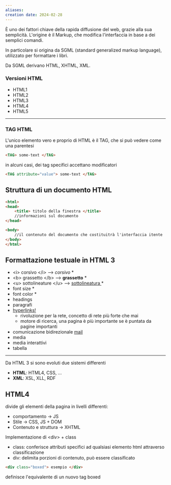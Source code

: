 ```yaml
---
aliases: 
creation date: 2024-02-28
---
```


È uno dei fattori chiave della rapida diffusione del web, grazie alla sua semplicità.
L'origine è il Markup, che modifica l'interfaccia in base a dei semplici comandi.

In particolare si origina da SGML (standard generalized markup language), utilizzato per formattare i libri. 

Da SGML derivano HTML, XHTML, XML.

### Versioni HTML
- HTML1
- HTML2
- HTML3
- HTML4
- HTML5

---

### TAG HTML
L'unico elemento vero e proprio di HTML è il TAG, che si può vedere come una parentesi
```HTML
<TAG> some-text </TAG>
```

in alcuni casi, dei tag specifici accettano modificatori
```html
<TAG attribute="value"> some-text </TAG> 
```


## Struttura di un documento HTML
```html
<html>
<head>
	<title> titolo della finestra </title>
	//informazioni sul documento
</head>

<body>
	//il contenuto del documento che costituitrà l'interfaccia itente
</body>
</html>
```


## Formattazione testuale in HTML 3
- <i\> corsivo <\/i> --> *corsivo* \*
- <b\> grassetto <\/b> --> **grassetto** \*
- <u\> sottolineature <\/u> --> <u> sottolineatura </u> \*
- font size \*
- font color \*
- headings 
- paragrafi 
- <a href="https://en.wikipedia.org/wiki/Hyperlink">hyperlinks! </a>
	- rivoluzione per la rete, concetto di rete più forte che mai
	- motore di ricerca, una pagina è più importante se è puntata da pagine importanti
- comunicazione bidirezionale <a href = "mailto:mail@example.com">mail </a>
- media
- media interattivi
- tabella

---

Da HTML 3 si sono evoluti due sistemi differenti
- **HTML**: HTML4, CSS, ...
- **XML**: XSL, XLL, RDF


## HTML4
divide gli elementi della pagina in livelli differenti:

- comportamento -> JS
- Stile -> CSS, JS + DOM
- Contenuto e struttura -> XHTML

Implementazione di \<div> + class

- class: conferisce attributi specifici ad qualsiasi elemento html attraverso classificazione
- div: delimita porzioni di contenuto, può essere classificato


```html
<div class="boxed"> esempio </div>
```

definisce l'equivalente di un nuovo tag boxed